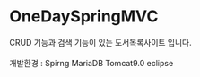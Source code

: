 # OneDaySpringMVC

CRUD 기능과 검색 기능이 있는 도서목록사이트 입니다.<br/>
<br/>
개발환경 : Spirng MariaDB Tomcat9.0 eclipse
